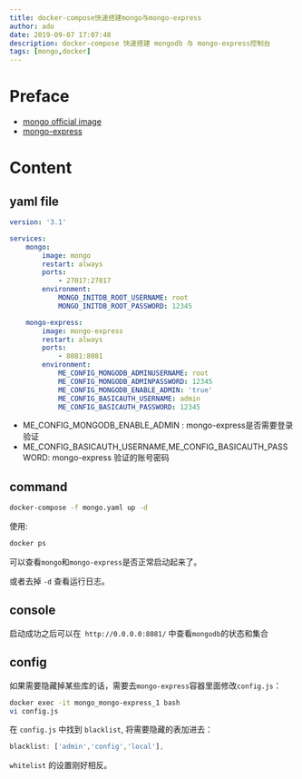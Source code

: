 ```yaml
---
title: docker-compose快速搭建mongo与mongo-express
author: ado
date: 2019-09-07 17:07:48
description: docker-compose 快速搭建 mongodb 与 mongo-express控制台
tags: [mongo,docker]
---
```




# Preface

* [mongo official image](https://hub.docker.com/_/mongo)
* [mongo-express](https://hub.docker.com/_/mongo-express)

# Content

## yaml file

```yaml
version: '3.1'

services:
    mongo:
        image: mongo
        restart: always
        ports:
            - 27017:27017
        environment:
            MONGO_INITDB_ROOT_USERNAME: root
            MONGO_INITDB_ROOT_PASSWORD: 12345

    mongo-express:
        image: mongo-express
        restart: always
        ports:
            - 8081:8081
        environment:
            ME_CONFIG_MONGODB_ADMINUSERNAME: root
            ME_CONFIG_MONGODB_ADMINPASSWORD: 12345
            ME_CONFIG_MONGODB_ENABLE_ADMIN: 'true'
            ME_CONFIG_BASICAUTH_USERNAME: admin
            ME_CONFIG_BASICAUTH_PASSWORD: 12345
```

* ME_CONFIG_MONGODB_ENABLE_ADMIN : mongo-express是否需要登录验证
* ME_CONFIG_BASICAUTH_USERNAME,ME_CONFIG_BASICAUTH_PASSWORD: mongo-express 验证的账号密码

## command

```sh
docker-compose -f mongo.yaml up -d
```

使用:

```sh
docker ps
```

可以查看`mongo`和`mongo-express`是否正常启动起来了。

或者去掉 `-d` 查看运行日志。

## console

启动成功之后可以在` http://0.0.0.0:8081/` 中查看`mongodb`的状态和集合

## config

如果需要隐藏掉某些库的话，需要去`mongo-express`容器里面修改`config.js`：

```sh
docker exec -it mongo_mongo-express_1 bash
vi config.js
```

在 `config.js` 中找到 `blacklist`, 将需要隐藏的表加进去：

```js
blacklist: ['admin','config','local'],
```

`whitelist` 的设置刚好相反。
